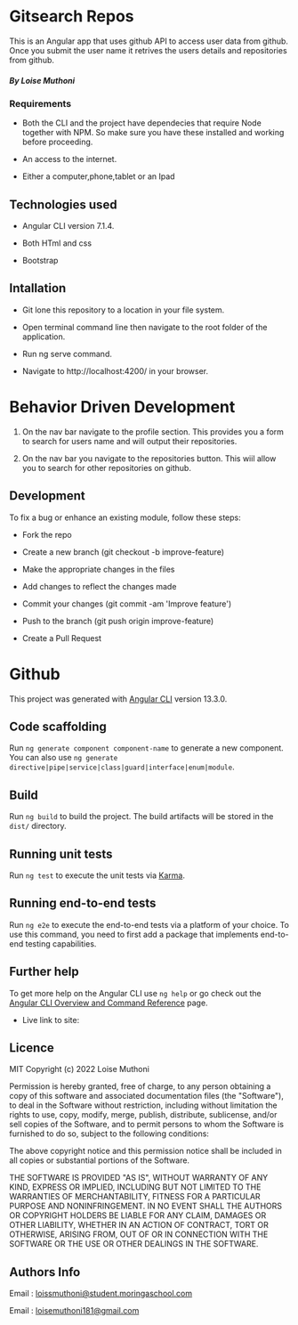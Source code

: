 # Gitsearch Repos

This is an Angular app that uses github API to access user data from github. Once you submit the user name
it retrives the users details and repositories from github.  

##### By Loise Muthoni


### Requirements

* Both the CLI and the project have dependecies that require Node together with NPM. So make sure you have these installed and working before proceeding.

* An access to the internet.

* Either a computer,phone,tablet or an Ipad


## Technologies used
*  Angular CLI version 7.1.4.

* Both HTml and css 

* Bootstrap

## Intallation

* Git lone this repository to a location in your file system.

* Open terminal command line then navigate to the root folder of the application.

* Run ng serve command.

* Navigate to http://localhost:4200/ in your browser.

# Behavior Driven Development

1. On the nav bar navigate to the profile section. This provides you a form to search for users name and will output
their repositories.

2. On the nav bar you navigate to the repositories button. This wiil allow you to search for other repositories
on github.

## Development

To fix a bug or enhance an existing module, follow these steps:

* Fork the repo

* Create a new branch (git checkout -b improve-feature)

* Make the appropriate changes in the files

* Add changes to reflect the changes made

* Commit your changes (git commit -am 'Improve feature')

* Push to the branch (git push origin improve-feature)

* Create a Pull Request


# Github

This project was generated with [Angular CLI](https://github.com/angular/angular-cli) version 13.3.0.


## Code scaffolding

Run `ng generate component component-name` to generate a new component. You can also use `ng generate directive|pipe|service|class|guard|interface|enum|module`.

## Build

Run `ng build` to build the project. The build artifacts will be stored in the `dist/` directory.

## Running unit tests

Run `ng test` to execute the unit tests via [Karma](https://karma-runner.github.io).

## Running end-to-end tests

Run `ng e2e` to execute the end-to-end tests via a platform of your choice. To use this command, you need to first add a package that implements end-to-end testing capabilities.

## Further help

To get more help on the Angular CLI use `ng help` or go check out the [Angular CLI Overview and Command Reference](https://angular.io/cli) page.

* Live link to site: 

## Licence

MIT Copyright (c) 2022 Loise Muthoni

Permission is hereby granted, free of charge, to any person obtaining a copy of this software and associated documentation files (the "Software"), to deal in the Software without restriction, including without limitation the rights to use, copy, modify, merge, publish, distribute, sublicense, and/or sell copies of the Software, and to permit persons to whom the Software is furnished to do so, subject to the following conditions:

The above copyright notice and this permission notice shall be included in all copies or substantial portions of the Software.

THE SOFTWARE IS PROVIDED "AS IS", WITHOUT WARRANTY OF ANY KIND, EXPRESS OR IMPLIED, INCLUDING BUT NOT LIMITED TO THE WARRANTIES OF MERCHANTABILITY, FITNESS FOR A PARTICULAR PURPOSE AND NONINFRINGEMENT. IN NO EVENT SHALL THE AUTHORS OR COPYRIGHT HOLDERS BE LIABLE FOR ANY CLAIM, DAMAGES OR OTHER LIABILITY, WHETHER IN AN ACTION OF CONTRACT, TORT OR OTHERWISE, ARISING FROM, OUT OF OR IN CONNECTION WITH THE SOFTWARE OR THE USE OR OTHER DEALINGS IN THE SOFTWARE.

## Authors Info

Email : loissmuthoni@student.moringaschool.com

Email : loisemuthoni181@gmail.com
